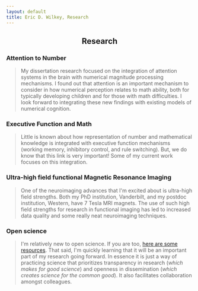 ```yaml
---
layout: default
title: Eric D. Wilkey, Research
---
```


<meta name="viewport" content="width=device-width, initial-scale=1.0">
<h2><center>Research</center></h2>

### Attention to Number
> My dissertation research focused on the integration of attention systems in the brain with numerical magnitude processing mechanisms. I found out that attention is an important mechanism to consider in how numerical perception relates to math ability, both for typically developing children and for those with math difficulties. I look forward to integrating these new findings with existing models of numerical cognition.
&nbsp;

### Executive Function and Math
> Little is known about how representation of number and mathematical knowledge is integrated with executive function mechanisms (working memory, inhibitory control, and rule switching). But, we do know that this link is very important! Some of my current work focuses on this integration.
&nbsp;

### Ultra-high field functional Magnetic Resonance Imaging
> One of the neuroimaging advances that I'm excited about is ultra-high field strengths. Both my PhD institution, Vanderbilt, and my postdoc institution, Western, have 7 Tesla MRI magnets. The use of such high field strengths for research in functional imaging has led to increased data quality and some really neat neuroimaging techniques.
&nbsp;

### Open science
> I'm relatively new to open science. If you are too, [here are some resources](https://opensciencemooc.eu/). That said, I'm quickly learning that it will be an important part of my research going forward. In essence it is just a way of practicing science that prioritizes transparency in research (_which makes for good science_) and openness in dissemination (_which creates science for the common good_). It also facilitates collaboration amongst colleagues.
